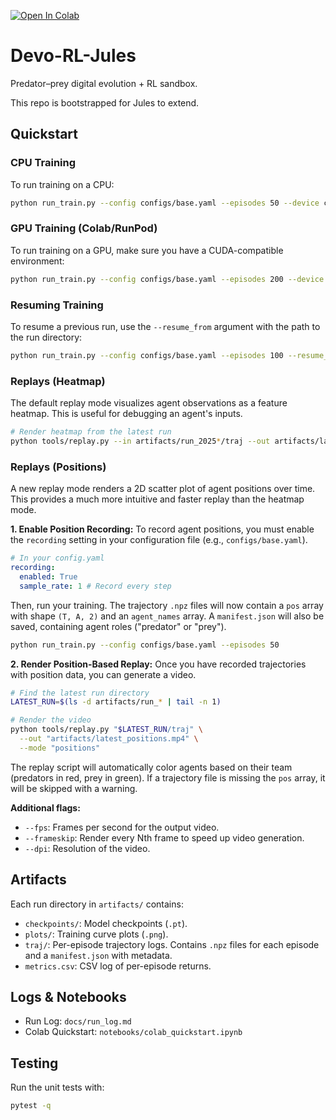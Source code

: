 [![Open In Colab](https://colab.research.google.com/assets/colab-badge.svg)](https://colab.research.google.com/github/Dasein93/devo-rl-jules/blob/main/notebooks/colab_quickstart.ipynb)

# Devo-RL-Jules

Predator–prey digital evolution + RL sandbox.

This repo is bootstrapped for Jules to extend.


## Quickstart

### CPU Training
To run training on a CPU:
```bash
python run_train.py --config configs/base.yaml --episodes 50 --device cpu
```

### GPU Training (Colab/RunPod)
To run training on a GPU, make sure you have a CUDA-compatible environment:
```bash
python run_train.py --config configs/base.yaml --episodes 200 --device cuda
```

### Resuming Training
To resume a previous run, use the `--resume_from` argument with the path to the run directory:
```bash
python run_train.py --config configs/base.yaml --episodes 100 --resume_from artifacts/run_YYYYMMDD_HHMM
```

### Replays (Heatmap)
The default replay mode visualizes agent observations as a feature heatmap. This is useful for debugging an agent's inputs.
```bash
# Render heatmap from the latest run
python tools/replay.py --in artifacts/run_2025*/traj --out artifacts/latest_heatmap.mp4 --mode heatmap
```

### Replays (Positions)
A new replay mode renders a 2D scatter plot of agent positions over time. This provides a much more intuitive and faster replay than the heatmap mode.

**1. Enable Position Recording:**
To record agent positions, you must enable the `recording` setting in your configuration file (e.g., `configs/base.yaml`).

```yaml
# In your config.yaml
recording:
  enabled: True
  sample_rate: 1 # Record every step
```

Then, run your training. The trajectory `.npz` files will now contain a `pos` array with shape `(T, A, 2)` and an `agent_names` array. A `manifest.json` will also be saved, containing agent roles ("predator" or "prey").

```bash
python run_train.py --config configs/base.yaml --episodes 50
```

**2. Render Position-Based Replay:**
Once you have recorded trajectories with position data, you can generate a video.

```bash
# Find the latest run directory
LATEST_RUN=$(ls -d artifacts/run_* | tail -n 1)

# Render the video
python tools/replay.py "$LATEST_RUN/traj" \
  --out "artifacts/latest_positions.mp4" \
  --mode "positions"
```

The replay script will automatically color agents based on their team (predators in red, prey in green). If a trajectory file is missing the `pos` array, it will be skipped with a warning.

**Additional flags:**
- `--fps`: Frames per second for the output video.
- `--frameskip`: Render every Nth frame to speed up video generation.
- `--dpi`: Resolution of the video.

## Artifacts
Each run directory in `artifacts/` contains:
- `checkpoints/`: Model checkpoints (`.pt`).
- `plots/`: Training curve plots (`.png`).
- `traj/`: Per-episode trajectory logs. Contains `.npz` files for each episode and a `manifest.json` with metadata.
- `metrics.csv`: CSV log of per-episode returns.

## Logs & Notebooks
- Run Log: `docs/run_log.md`
- Colab Quickstart: `notebooks/colab_quickstart.ipynb`


## Testing
Run the unit tests with:
```bash
pytest -q
```
